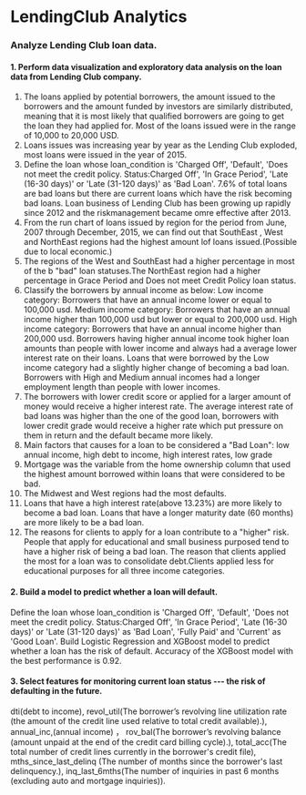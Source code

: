 # LendingClub Analytics

### Analyze Lending Club loan data.
#### 1. Perform data visualization and exploratory data analysis on the loan data from Lending Club company.
1. The loans applied by potential borrowers, the amount issued to the borrowers and the amount funded by investors are similarly distributed, meaning that it is most likely that qualified borrowers are going to get the loan they had applied for. Most of the loans issued were in the range of 10,000 to 20,000 USD.
2. Loans issues was increasing year by year as the Lending Club exploded, most loans were issued in the year of 2015.
3. Define the loan whose loan_condition is 'Charged Off', 'Default', 'Does not meet the credit policy. Status:Charged Off', 'In Grace Period', 'Late (16-30 days)' or 'Late (31-120 days)' as 'Bad Loan'.
7.6% of total loans are bad loans but there are current loans which have the risk becoming bad loans. Loan business of Lending Club has been growing up rapidly since 2012 and the riskmanagement became omre effective after 2013.
4. From the run chart of loans issued by region for the period from June, 2007 through December, 2015, we can find out that SouthEast , West and NorthEast regions had the highest amount lof loans issued.(Possible due to local economic.)
5. The regions of the West and SouthEast had a higher percentage in most of the b "bad" loan statuses.The NorthEast region had a higher percentage in Grace Period and Does not meet Credit Policy loan status.
6. Classify the borrowers by annual income as below: 
Low income category: Borrowers that have an annual income lower or equal to 100,000 usd. 
Medium income category: Borrowers that have an annual income higher than 100,000 usd but lower or equal to 200,000 usd. 
High income category: Borrowers that have an annual income higher than 200,000 usd. 
Borrowers having higher annual income took higher loan amounts than people with lower income and always had a average lower interest rate on their loans. 
Loans that were borrowed by the Low income category had a slightly higher change of becoming a bad loan.
Borrowers with High and Medium annual incomes had a longer employment length than people with lower incomes.
7. The borrowers with lower credit score or applied for a larger amount of money would receive a higher interest rate. The average interest rate of bad loans was higher than the one of the good loan, borrowers with lower credit grade would receive a higher rate which put pressure on them in return and the default became more likely.
8. Main factors that causes for a loan to be considered a "Bad Loan": low annual income, high debt to income, high interest rates, low grade
9. Mortgage was the variable from the home ownership column that used the highest amount borrowed within loans that were considered to be bad.
10. The Midwest and West regions had the most defaults.
11. Loans that have a high interest rate(above 13.23%) are more likely to become a bad loan.
Loans that have a longer maturity date (60 months) are more likely to be a bad loan.
12. The reasons for clients to apply for a loan contribute to a "higher" risk. People that apply for educational and small business purposed tend to have a higher risk of being a bad loan. The reason that clients applied the most for a loan was to consolidate debt.Clients applied less for educational purposes for all three income categories.

#### 2. Build a model to predict whether a loan will default.
Define the loan whose loan_condition is 'Charged Off', 'Default', 'Does not meet the credit policy. Status:Charged Off', 'In Grace Period', 'Late (16-30 days)' or 'Late (31-120 days)' as 'Bad Loan', 'Fully Paid' and 'Current' as 'Good Loan'. Build  Logistic Regression and XGBoost model to predict whether a loan has the risk of default.
Accuracy of the XGBoost model with the best performance is 0.92.

#### 3. Select features for monitoring current loan status --- the risk of defaulting in the future.
dti(debt to income), revol_util(The borrower’s revolving line utilization rate (the amount of the credit line used relative to total credit available).), annual_inc,(annual income) ， rov_bal(The borrower’s revolving balance (amount unpaid at the end of the credit card billing cycle).), total_acc(The total number of credit lines currently in the borrower's credit file), mths_since_last_delinq (The number of months since the borrower's last delinquency.), inq_last_6mths(The number of inquiries in past 6 months (excluding auto and mortgage inquiries)).
